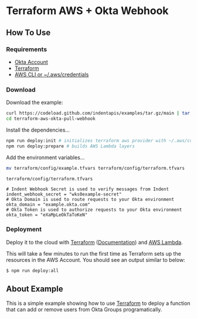 # Terraform AWS + Okta Webhook

## How To Use

### Requirements

- [Okta Account](https://okta.com)
- [Terraform](https://terraform.io)
- [AWS CLI or ~/.aws/credentials](https://docs.aws.amazon.com/cli/latest/userguide/cli-configure-quickstart.html)

### Download

Download the example:

```bash
curl https://codeload.github.com/indentapis/examples/tar.gz/main | tar -xz --strip=2 examples-main/webhooks/pull/terraform-aws-okta-pull-webhook
cd terraform-aws-okta-pull-webhook
```

Install the dependencies...

```bash
npm run deploy:init # initializes terraform aws provider with ~/.aws/config
npm run deploy:prepare # builds AWS Lambda layers
```

Add the environment variables...

```bash
mv terraform/config/example.tfvars terraform/config/terraform.tfvars
```

`terraform/config/terraform.tfvars`

```hcl
# Indent Webhook Secret is used to verify messages from Indent
indent_webhook_secret = "wks0example-secret"
# Okta Domain is used to route requests to your Okta environment
okta_domain = "example.okta.com"
# Okta Token is used to authorize requests to your Okta environment
okta_token = "eXaMpLeOkTaToKeN"
```

### Deployment

Deploy it to the cloud with [Terraform](https://terraform.io) ([Documentation](https://terraform.io/docs/)) and [AWS Lambda](https://aws.amazon.com/lambda/).

This will take a few minutes to run the first time as Terraform sets up the resources in the AWS Account. You should see an output similar to below:

```bash
$ npm run deploy:all
```

## About Example

This is a simple example showing how to use [Terraform](https://terraform.io) to deploy a function that can add or remove users from Okta Groups programatically.
